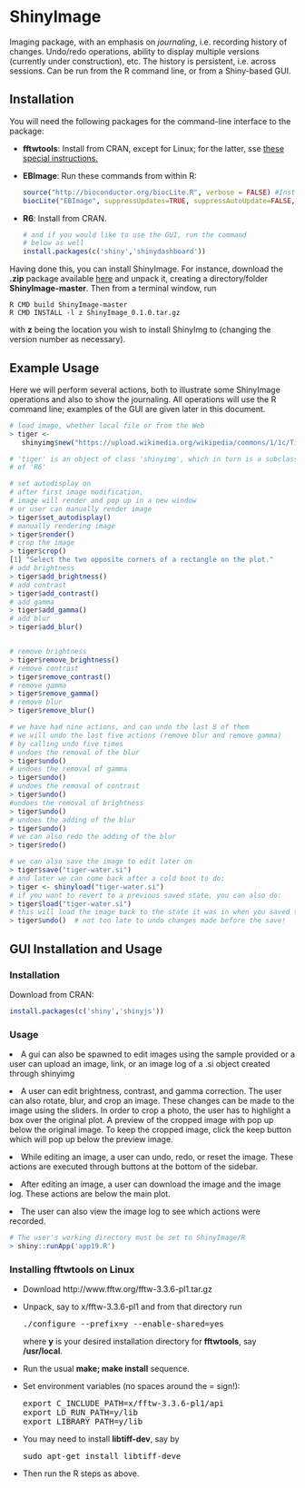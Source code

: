 
# ShinyImage

Imaging package, with an emphasis on *journaling*, i.e.  recording
history of changes.  Undo/redo operations, ability to display multiple
versions (currently under construction), etc.  The history is
persistent, i.e. across sessions.  Can be run from the R command line,
or from a Shiny-based GUI.

## Installation

You will need the following packages for the command-line interface to the
package:

<UL>

<li> 
<b>fftwtools</b>:  Install from CRAN, except for Linux; for the latter,
  sse 
<a href="#Linux">these special instructions.</a> 
</li> </p> 

<li>
<b>EBImage</b>:  Run these commands from within R:
</p>

```R
source("http://bioconductor.org/biocLite.R", verbose = FALSE) #Install package
biocLite("EBImage", suppressUpdates=TRUE, suppressAutoUpdate=FALSE, ask = FALSE)
```
</li> </p> 

<li>
<b>R6</b>: Install from CRAN. 

```R
# and if you would like to use the GUI, run the command
# below as well
install.packages(c('shiny','shinydashboard'))
```
</li> </p> 

</UL>

Having done this, you can install ShinyImage.  For instance, download
the **.zip** package available [here](//github.com/matloff/ShinyImag) and
unpack it, creating a directory/folder **ShinyImage-master**.  Then from a
terminal window, run 

```
R CMD build ShinyImage-master
R CMD INSTALL -l z ShinyImage_0.1.0.tar.gz
```

with __z__ being the location you wish to install ShinyImg to
(changing the version number as necessary).

## Example Usage

Here we will perform several actions, both to illustrate some ShinyImage
operations and also to show the journaling.  All operations will use the
R command line; examples of the GUI are given later in this document.

```R
# load image, whether local file or from the Web
> tiger <- 
   shinyimg$new("https://upload.wikimedia.org/wikipedia/commons/1/1c/Tigerwater_edit2.jpg")

# 'tiger' is an object of class 'shinyimg', which in turn is a subclass
# of 'R6'

# set autodisplay on 
# after first image modification, 
# image will render and pop up in a new window
# or user can manually render image
> tiger$set_autodisplay()
# manually rendering image
> tiger$render()
# crop the image
> tiger$crop()
[1] "Select the two opposite corners of a rectangle on the plot."
# add brightness
> tiger$add_brightness()
# add contrast
> tiger$add_contrast()
# add gamma
> tiger$add_gamma()
# add blur
> tiger$add_blur()


# remove brightness
> tiger$remove_brightness()
# remove contrast
> tiger$remove_contrast()
# remove gamma
> tiger$remove_gamma()
# remove blur
> tiger$remove_blur()

# we have had nine actions, and can undo the last 8 of them
# we will undo the last five actions (remove blur and remove gamma)
# by calling undo five times
# undoes the removal of the blur
> tiger$undo()
# undoes the removal of gamma 
> tiger$undo()
# undoes the removal of contrast
> tiger$undo()
#undoes the removal of brightness
> tiger$undo()
# undoes the adding of the blur 
> tiger$undo()
# we can also redo the adding of the blur
> tiger$redo()

# we can also save the image to edit later on
> tiger$save("tiger-water.si")
# and later we can come back after a cold boot to do:
> tiger <- shinyload("tiger-water.si")
# if you want to revert to a previous saved state, you can also do:
> tiger$load("tiger-water.si")
# this will load the image back to the state it was in when you saved the image.
> tiger$undo()  # not too late to undo changes made before the save!
```

## GUI Installation and Usage

### Installation

Download from CRAN:

```R
install.packages(c('shiny','shinyjs'))
```

### Usage
<li> A gui can also be spawned to edit images using the sample provided or a user can upload an image, link, or an image log of a .si object created through shinyimg
</p>

<li> A user can edit brightness, contrast, and gamma correction. The user can also rotate, blur, and crop an image. These changes can be made to the image using the sliders. In order to crop a photo, the user has to highlight a box over the original plot. A preview of the cropped image with pop up below the original image. To keep the cropped image, click the keep button which will pop up below the preview image.  
</p>

<li> While editing an image, a user can undo, redo, or reset the image. These actions are executed through buttons at the bottom of the sidebar. 
</p>

<li> After editing an image, a user can download the image and the image log. These actions are below the main plot. 
</p>

<li> The user can also view the image log to see which actions were recorded. 
</p>

```R
# The user's working directory must be set to ShinyImage/R
> shiny::runApp('app19.R')
```

<h3>
<a name="Linux">Installing fftwtools on Linux </a> 
</h3>

<UL>

<li> Download http://www.fftw.org/fftw-3.3.6-pl1.tar.gz
</li> </p> 

<li> Unpack, say to x/fftw-3.3.6-pl1 and from that directory run
</p>

<pre>
./configure --prefix=y --enable-shared=yes 
</pre>

<p>
where <b>y</b> is your desired installation directory for <b>fftwtools</b>,
say <b>/usr/local</b>.
</li> </p>

<li> Run the usual <b>make; make install</b> sequence.
</li> </p>

<li> Set environment variables (no spaces around the = sign!):
</p>

<pre>
export C_INCLUDE_PATH=x/fftw-3.3.6-pl1/api 
export LD_RUN_PATH=y/lib 
export LIBRARY_PATH=y/lib 
</pre>
</li> </p>

<li> You may need to install <b>libtiff-dev</b>, say by 
</p>

<pre>
sudo apt-get install libtiff-deve
</pre>
</li> </p> 

<li> Then run the R steps as above.
</li> </p>

</UL>
